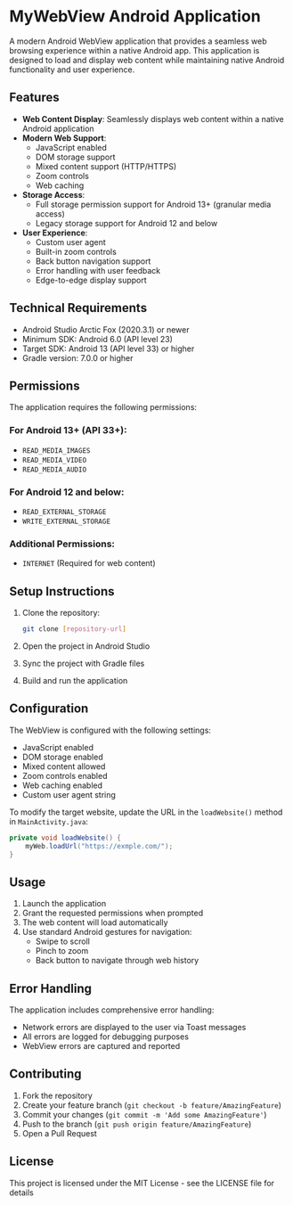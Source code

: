 # MyWebView Android Application

A modern Android WebView application that provides a seamless web browsing experience within a native Android app. This application is designed to load and display web content while maintaining native Android functionality and user experience.

## Features

- **Web Content Display**: Seamlessly displays web content within a native Android application
- **Modern Web Support**: 
  - JavaScript enabled
  - DOM storage support
  - Mixed content support (HTTP/HTTPS)
  - Zoom controls
  - Web caching
- **Storage Access**: 
  - Full storage permission support for Android 13+ (granular media access)
  - Legacy storage support for Android 12 and below
- **User Experience**:
  - Custom user agent
  - Built-in zoom controls
  - Back button navigation support
  - Error handling with user feedback
  - Edge-to-edge display support

## Technical Requirements

- Android Studio Arctic Fox (2020.3.1) or newer
- Minimum SDK: Android 6.0 (API level 23)
- Target SDK: Android 13 (API level 33) or higher
- Gradle version: 7.0.0 or higher

## Permissions

The application requires the following permissions:

### For Android 13+ (API 33+):
- `READ_MEDIA_IMAGES`
- `READ_MEDIA_VIDEO`
- `READ_MEDIA_AUDIO`

### For Android 12 and below:
- `READ_EXTERNAL_STORAGE`
- `WRITE_EXTERNAL_STORAGE`

### Additional Permissions:
- `INTERNET` (Required for web content)

## Setup Instructions

1. Clone the repository:
   ```bash
   git clone [repository-url]
   ```

2. Open the project in Android Studio

3. Sync the project with Gradle files

4. Build and run the application

## Configuration

The WebView is configured with the following settings:

- JavaScript enabled
- DOM storage enabled
- Mixed content allowed
- Zoom controls enabled
- Web caching enabled
- Custom user agent string

To modify the target website, update the URL in the `loadWebsite()` method in `MainActivity.java`:

```java
private void loadWebsite() {
    myWeb.loadUrl("https://exmple.com/");
}
```

## Usage

1. Launch the application
2. Grant the requested permissions when prompted
3. The web content will load automatically
4. Use standard Android gestures for navigation:
   - Swipe to scroll
   - Pinch to zoom
   - Back button to navigate through web history

## Error Handling

The application includes comprehensive error handling:
- Network errors are displayed to the user via Toast messages
- All errors are logged for debugging purposes
- WebView errors are captured and reported

## Contributing

1. Fork the repository
2. Create your feature branch (`git checkout -b feature/AmazingFeature`)
3. Commit your changes (`git commit -m 'Add some AmazingFeature'`)
4. Push to the branch (`git push origin feature/AmazingFeature`)
5. Open a Pull Request

## License

This project is licensed under the MIT License - see the LICENSE file for details